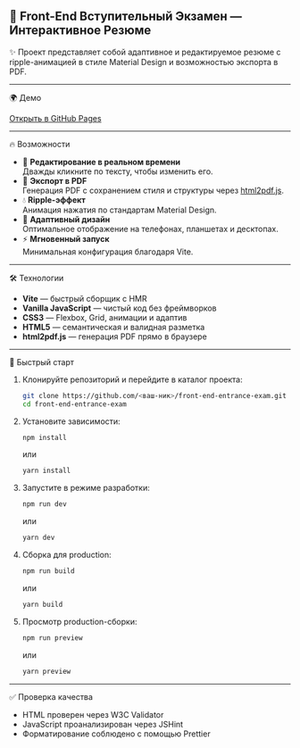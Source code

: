 ## 🧪 Front-End Вступительный Экзамен — Интерактивное Резюме

✨ Проект представляет собой адаптивное и редактируемое резюме с ripple-анимацией в стиле Material Design и возможностью экспорта в PDF.

---

🌍 Демо

[Открыть в GitHub Pages](https://lga1156.github.io/front-end-entrance-exam/)

---

 🔥 Возможности

- 📝 **Редактирование в реальном времени**  
  Дважды кликните по тексту, чтобы изменить его.
- 📄 **Экспорт в PDF**  
  Генерация PDF с сохранением стиля и структуры через [html2pdf.js](https://github.com/eKoopmans/html2pdf.js).
- 💧 **Ripple-эффект**  
  Анимация нажатия по стандартам Material Design.
- 📱 **Адаптивный дизайн**  
  Оптимальное отображение на телефонах, планшетах и десктопах.
- ⚡ **Мгновенный запуск**  
  Минимальная конфигурация благодаря Vite.

---

 🛠️ Технологии

- **Vite** — быстрый сборщик с HMR
- **Vanilla JavaScript** — чистый код без фреймворков
- **CSS3** — Flexbox, Grid, анимации и адаптив
- **HTML5** — семантическая и валидная разметка
- **html2pdf.js** — генерация PDF прямо в браузере

---

 🚀 Быстрый старт

1. Клонируйте репозиторий и перейдите в каталог проекта:

   ```bash
   git clone https://github.com/<ваш-ник>/front-end-entrance-exam.git
   cd front-end-entrance-exam
   ```

2. Установите зависимости:

   ```bash
   npm install
   ```
   или

   ```bash
   yarn install
   ```

3. Запустите в режиме разработки:

   ```bash
   npm run dev
   ```
   или

   ```bash
   yarn dev
   ```

4. Сборка для production:

   ```bash
   npm run build
   ```
   или

   ```bash
   yarn build
   ```

5. Просмотр production-сборки:
   ```bash
   npm run preview
   ```
   или

   ```bash
   yarn preview
   ```

---

✅ Проверка качества

- HTML проверен через W3C Validator
- JavaScript проанализирован через JSHint
- Форматирование соблюдено с помощью Prettier
